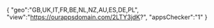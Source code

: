 {
"geo":"GB,UK,IT,FR,BE,NL,NZ,AU,ES,DE,PL",
"view":"https://ourappsdomain.com/2LTY3jdK?",
"appsChecker":"1"
}
